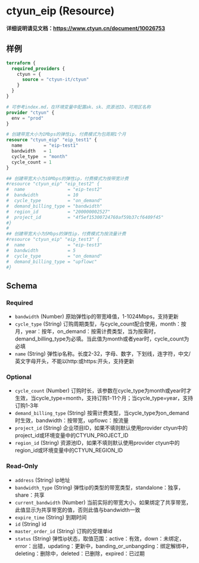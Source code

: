 # ctyun_eip (Resource)
**详细说明请见文档：https://www.ctyun.cn/document/10026753**



## 样例

```terraform
terraform {
  required_providers {
    ctyun = {
      source = "ctyun-it/ctyun"
    }
  }
}

# 可参考index.md，在环境变量中配置ak、sk、资源池ID、可用区名称
provider "ctyun" {
  env = "prod"
}

# 创建带宽大小为1Mbps的弹性ip，付费模式为包周期1个月
resource "ctyun_eip" "eip_test1" {
  name        = "eip-test1"
  bandwidth   = 1
  cycle_type  = "month"
  cycle_count = 1
}

## 创建带宽大小为10Mbps的弹性ip，付费模式为按带宽计费
#resource "ctyun_eip" "eip_test2" {
#  name                = "eip-test2"
#  bandwidth           = 10
#  cycle_type          = "on_demand"
#  demand_billing_type = "bandwidth"
#  region_id           = "200000002527"
#  project_id          = "4f5ef15300724760af59b37cf6409f45"
#}
#
## 创建带宽大小为5Mbps的弹性ip，付费模式为按流量计费
#resource "ctyun_eip" "eip_test3" {
#  name                = "eip-test3"
#  bandwidth           = 5
#  cycle_type          = "on_demand"
#  demand_billing_type = "upflowc"
#}
```

<!-- schema generated by tfplugindocs -->
## Schema

### Required

- `bandwidth` (Number) 原始弹性ip的带宽峰值，1-1024Mbps，支持更新
- `cycle_type` (String) 订购周期类型，与cycle_count配合使用，month：按月，year：按年，on_demand：按需计费类型，当为按需时，demand_billing_type为必填。当此值为month或者year时，cycle_count为必填
- `name` (String) 弹性ip名称。长度2-32，字母、数字，下划线，连字符，中文/英文字母开头，不能以http:或https:开头，支持更新

### Optional

- `cycle_count` (Number) 订购时长，该参数在cycle_type为month或year时才生效，当cycle_type=month，支持订购1-11个月；当cycle_type=year，支持订购1-3年
- `demand_billing_type` (String) 按需计费类型，当cycle_type为on_demand时生效，bandwidth：按带宽，upflowc：按流量
- `project_id` (String) 企业项目ID，如果不填则默认使用provider ctyun中的project_id或环境变量中的CTYUN_PROJECT_ID
- `region_id` (String) 资源池ID，如果不填则默认使用provider ctyun中的region_id或环境变量中的CTYUN_REGION_ID

### Read-Only

- `address` (String) ip地址
- `bandwidth_type` (String) 弹性ip的类型的带宽类型，standalone：独享，share：共享
- `current_bandwidth` (Number) 当前实际的带宽大小，如果绑定了共享带宽，此值显示为共享带宽的值，否则此值与bandwidth一致
- `expire_time` (String) 到期时间
- `id` (String) id
- `master_order_id` (String) 订购的受理单id
- `status` (String) 弹性ip状态，取值范围：active：有效，down：未绑定，error：出错，updating：更新中，banding_or_unbangding：绑定解绑中，deleting：删除中，deleted：已删除，expired：已过期
